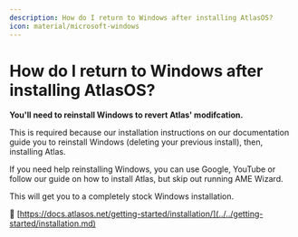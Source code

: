 ```yaml
---
description: How do I return to Windows after installing AtlasOS?
icon: material/microsoft-windows
---
```


# How do I return to Windows after installing AtlasOS?

**You'll need to reinstall Windows to revert Atlas' modifcation.**

This is required because our installation instructions on our documentation guide you to reinstall Windows (deleting your previous install), then, installing Atlas.

If you need help reinstalling Windows, you can use Google, YouTube or follow our guide on how to install Atlas, but skip out running AME Wizard.

This will get you to a completely stock Windows installation.

🔗 [https://docs.atlasos.net/getting-started/installation/](../../getting-started/installation.md)
